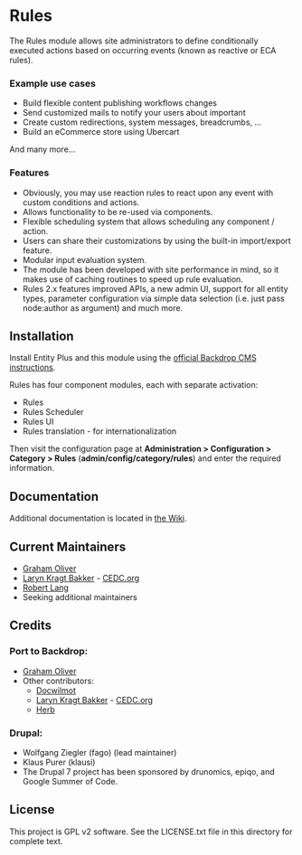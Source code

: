 # Rules

The Rules module allows site administrators to define conditionally executed
actions based on occurring events (known as reactive or ECA rules).

### Example use cases

 - Build flexible content publishing workflows changes
 - Send customized mails to notify your users about important
 - Create custom redirections, system messages, breadcrumbs, ...
 - Build an eCommerce store using Ubercart

And many more...

### Features

 - Obviously, you may use reaction rules to react upon any event with custom conditions and actions.
 - Allows functionality to be re-used via components.
 - Flexible scheduling system that allows scheduling any component / action.
 - Users can share their customizations by using the built-in import/export feature.
 - Modular input evaluation system.
 - The module has been developed with site performance in mind, so it makes use of caching routines to speed up rule evaluation.
 - Rules 2.x features improved APIs, a new admin UI, support for all entity types, parameter configuration via simple data selection (i.e. just pass node:author as argument) and much more.

## Installation

Install Entity Plus and this module using the [official Backdrop CMS instructions](https://backdropcms.org/guide/modules).

Rules has four component modules, each with separate activation:
  + Rules
  + Rules Scheduler
  + Rules UI
  + Rules translation - for internationalization

Then visit the configuration page at **Administration >
Configuration > Category > Rules** (**admin/config/category/rules**)
and enter the required information.

## Documentation

Additional documentation is located in [the Wiki](https://github.com/backdrop-contrib/rules/wiki).

## Current Maintainers

- [Graham Oliver](https://github.com/Graham-72)
- [Laryn Kragt Bakker](https://github.com/laryn) - [CEDC.org](https://cedc.org)
- [Robert Lang](https://github.com/bugfolder)
- Seeking additional maintainers

## Credits

### Port to Backdrop:
- [Graham Oliver](https://github.com/Graham-72)
- Other contributors:
  - [Docwilmot](https://github.com/docwilmot)
  - [Laryn Kragt Bakker](https://github.com/laryn) - [CEDC.org](https://cedc.org)
  - [Herb](https://github.com/herbdool/)

### Drupal:
  - Wolfgang Ziegler (fago) (lead maintainer)
  - Klaus Purer (klausi)
  - The Drupal 7 project has been sponsored by drunomics, epiqo,
    and Google Summer of Code.

## License

This project is GPL v2 software.
See the LICENSE.txt file in this directory for complete text.
